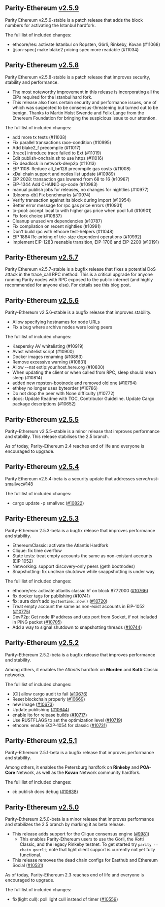 ## Parity-Ethereum [v2.5.9](https://github.com/paritytech/parity-ethereum/releases/tag/v2.5.8)

Parity Ethereum v2.5.9-stable is a patch release that adds the block numbers for activating the Istanbul hardfork.

The full list of included changes:

* ethcore/res: activate Istanbul on Ropsten, Görli, Rinkeby, Kovan (#11068)
* [json-spec] make blake2 pricing spec more readable (#11034)

## Parity-Ethereum [v2.5.8](https://github.com/paritytech/parity-ethereum/releases/tag/v2.5.8)

Parity Ethereum v2.5.8-stable is a patch release that improves security, stability and performance.

* The most noteworthy improvement in this release is incorporating all the EIPs required for the Istanbul hard fork.
* This release also fixes certain security and performance issues, one of which was suspected to be consensus-threatening but turned out to be benign. Thanks to Martin Holst Swende and Felix Lange from the Ethereum Foundation for bringing the suspicious issue to our attention.

The full list of included changes:

* add more tx tests (#11038)
* Fix parallel transactions race-condition (#10995)
* Add blake2_f precompile (#11017)
* [trace] introduce trace failed to Ext (#11019)
* Edit publish-onchain.sh to use https (#11016)
* Fix deadlock in network-devp2p (#11013)
* EIP 1108: Reduce alt_bn128 precompile gas costs (#11008)
* xDai chain support and nodes list update (#10989)
* EIP 2028: transaction gas lowered from 68 to 16 (#10987)
* EIP-1344 Add CHAINID op-code (#10983)
* manual publish jobs for releases, no changes for nightlies (#10977)
* [blooms-db] Fix benchmarks (#10974)
* Verify transaction against its block during import (#10954)
* Better error message for rpc gas price errors (#10931)
* tx-pool: accept local tx with higher gas price when pool full (#10901)
* Fix fork choice (#10837)
* Cleanup unused vm dependencies (#10787)
* Fix compilation on recent nightlies (#10991)
* Don't build rpc with ethcore test-helpers (#11048) 
* EIP 1884 Re-pricing of trie-size dependent operations  (#10992)
* Implement EIP-1283 reenable transition, EIP-1706 and EIP-2200  (#10191)

## Parity-Ethereum [v2.5.7](https://github.com/paritytech/parity-ethereum/releases/tag/v2.5.7)

Parity Ethereum v2.5.7-stable is a bugfix release that fixes a potential DoS attack in the trace_call RPC method. This is a critical upgrade for anyone running Parity nodes with RPC exposed to the public internet (and highly recommended for anyone else). For details see this blog post.

## Parity-Ethereum [v2.5.6](https://github.com/paritytech/parity-ethereum/releases/tag/v2.5.6)

Parity-Ethereum v2.5.6-stable is a bugfix release that improves stability.

* Allow specifying hostnames for node URLs
* Fix a bug where archive nodes were losing peers

The full list of included changes:

* Kaspersky AV whitelisting (#10919)
* Avast whitelist script (#10900) 
* Docker images renaming (#10863) 
* Remove excessive warning (#10831) 
* Allow --nat extip:your.host.here.org (#10830) 
* When updating the client or when called from RPC, sleep should mean sleep (#10814)
* added new ropsten-bootnode and removed old one (#10794)
* ethkey no longer uses byteorder (#10786) 
* Do not drop the peer with None difficulty (#10772)
* docs: Update Readme with TOC, Contributor Guideline. Update Cargo package descriptions (#10652)

## Parity-Ethereum [v2.5.5](https://github.com/paritytech/parity-ethereum/releases/tag/v2.5.5)

Parity-Ethereum v2.5.5-stable is a minor release that improves performance and stability.
This release stabilises the 2.5 branch.

As of today, Parity-Ethereum 2.4 reaches end of life and everyone is
encouraged to upgrade.

## Parity-Ethereum [v2.5.4](https://github.com/paritytech/parity-ethereum/releases/tag/v2.5.4)

Parity Ethereum v2.5.4-beta is a security update that addresses servo/rust-smallvec#148

The full list of included changes:

* cargo update -p smallvec ([#10822](https://github.com/paritytech/parity-ethereum/pull/10822))

## Parity-Ethereum [v2.5.3](https://github.com/paritytech/parity-ethereum/releases/tag/v2.5.3)

Parity-Ethereum 2.5.3-beta is a bugfix release that improves performance and stability.

* EthereumClassic: activate the Atlantis Hardfork
* Clique: fix time overflow
* State tests: treat empty accounts the same as non-existant accounts (EIP 1052)
* Networking: support discovery-only peers (geth bootnodes)
* Snapshotting: fix unclean shutdown while snappshotting is under way

The full list of included changes:

* ethcore/res: activate atlantis classic hf on block 8772000 ([#10766](https://github.com/paritytech/parity-ethereum/pull/10766))
* fix docker tags for publishing ([#10741](https://github.com/paritytech/parity-ethereum/pull/10741))
* fix: aura don't add `SystemTime::now()` ([#10720](https://github.com/paritytech/parity-ethereum/pull/10720))
* Treat empty account the same as non-exist accounts in EIP-1052 ([#10775](https://github.com/paritytech/parity-ethereum/pull/10775))
* DevP2p: Get node IP address and udp port from Socket, if not included in PING packet ([#10705](https://github.com/paritytech/parity-ethereum/pull/10705))
* Add a way to signal shutdown to snapshotting threads ([#10744](https://github.com/paritytech/parity-ethereum/pull/10744))

## Parity-Ethereum [v2.5.2](https://github.com/paritytech/parity-ethereum/releases/tag/v2.5.2)

Parity-Ethereum 2.5.2-beta is a bugfix release that improves performance and stability.

Among others, it enables the _Atlantis_ hardfork on **Morden** and **Kotti** Classic networks.

The full list of included changes:

* [CI] allow cargo audit to fail ([#10676](https://github.com/paritytech/parity-ethereum/pull/10676))
* Reset blockchain properly ([#10669](https://github.com/paritytech/parity-ethereum/pull/10669))
* new image ([#10673](https://github.com/paritytech/parity-ethereum/pull/10673))
* Update publishing ([#10644](https://github.com/paritytech/parity-ethereum/pull/10644))
* enable lto for release builds ([#10717](https://github.com/paritytech/parity-ethereum/pull/10717))
* Use RUSTFLAGS to set the optimization level ([#10719](https://github.com/paritytech/parity-ethereum/pull/10719))
* ethcore: enable ECIP-1054 for classic ([#10731](https://github.com/paritytech/parity-ethereum/pull/10731))

## Parity-Ethereum [v2.5.1](https://github.com/paritytech/parity-ethereum/releases/tag/v2.5.1)

Parity-Ethereum 2.5.1-beta is a bugfix release that improves performance and stability. 

Among others, it enables the Petersburg hardfork on **Rinkeby** and **POA-Core** Network, as well as the **Kovan** Network community hardfork.

The full list of included changes:

* ci: publish docs debug ([#10638](https://github.com/paritytech/parity-ethereum/pull/10638))

## Parity-Ethereum [v2.5.0](https://github.com/paritytech/parity-ethereum/releases/tag/v2.5.0)

Parity-Ethereum 2.5.0-beta is a minor release that improves performance and stabilizes the 2.5 branch by marking it as beta release. 

- This release adds support for the Clique consensus engine ([#9981](https://github.com/paritytech/parity-ethereum/pull/9981))
  - This enables Parity-Ethereum users to use the Görli, the Kotti Classic, and the legacy Rinkeby testnet. To get started try `parity --chain goerli`; note that light client support is currently not yet fully functional.
- This release removes the dead chain configs for Easthub and Ethereum Social ([#10531](https://github.com/paritytech/parity-ethereum/pull/10531))

As of today, Parity-Ethereum 2.3 reaches end of life and everyone is encouraged to upgrade.

The full list of included changes:

* fix(light cull): poll light cull instead of timer ([#10559](https://github.com/paritytech/parity-ethereum/pull/10559))

